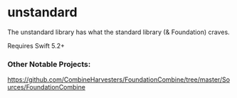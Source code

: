 # unstandard
The unstandard library has what the standard library (& Foundation) craves.

Requires Swift 5.2+

### Other Notable Projects:
https://github.com/CombineHarvesters/FoundationCombine/tree/master/Sources/FoundationCombine
